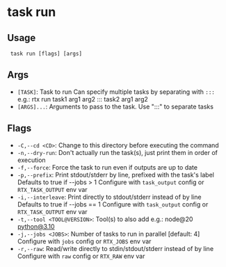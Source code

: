 #  task run
## Usage
```
 task run [flags] [args]
```
## Args
- `[TASK]`: Task to run
Can specify multiple tasks by separating with `:::`
e.g.: rtx run task1 arg1 arg2 ::: task2 arg1 arg2
- `[ARGS]...`: Arguments to pass to the task. Use ":::" to separate tasks
## Flags
- `-C,--cd <CD>`: Change to this directory before executing the command
- `-n,--dry-run`: Don't actually run the task(s), just print them in order of execution
- `-f,--force`: Force the task to run even if outputs are up to date
- `-p,--prefix`: Print stdout/stderr by line, prefixed with the task's label
Defaults to true if --jobs > 1
Configure with `task_output` config or `RTX_TASK_OUTPUT` env var
- `-i,--interleave`: Print directly to stdout/stderr instead of by line
Defaults to true if --jobs == 1
Configure with `task_output` config or `RTX_TASK_OUTPUT` env var
- `-t,--tool <TOOL@VERSION>`: Tool(s) to also add e.g.: node@20 python@3.10
- `-j,--jobs <JOBS>`: Number of tasks to run in parallel
[default: 4]
Configure with `jobs` config or `RTX_JOBS` env var
- `-r,--raw`: Read/write directly to stdin/stdout/stderr instead of by line
Configure with `raw` config or `RTX_RAW` env var
